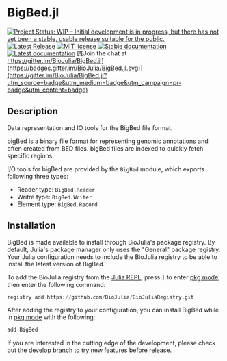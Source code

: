 # BigBed.jl

[![Project Status: WIP – Initial development is in progress, but there has not yet been a stable, usable release suitable for the public.](https://www.repostatus.org/badges/latest/wip.svg)](https://www.repostatus.org/#wip)
[![Latest Release](https://img.shields.io/github/release/BioJulia/BigBed.jl.svg)](https://github.com/BioJulia/BigBed.jl/releases/latest)
[![MIT license](https://img.shields.io/badge/license-MIT-green.svg)](https://github.com/BioJulia/BigBed.jl/blob/master/LICENSE)
[![Stable documentation](https://img.shields.io/badge/docs-stable-blue.svg)](https://biojulia.github.io/BigBed.jl/stable)
[![Latest documentation](https://img.shields.io/badge/docs-latest-blue.svg)](https://biojulia.github.io/BigBed.jl/dev/)
[![Join the chat at https://gitter.im/BioJulia/BigBed.jl](https://badges.gitter.im/BioJulia/BigBed.jl.svg)](https://gitter.im/BioJulia/BigBed.jl?utm_source=badge&utm_medium=badge&utm_campaign=pr-badge&utm_content=badge)

## Description
Data representation and IO tools for the BigBed file format.

bigBed is a binary file format for representing genomic annotations and often created from BED files.
bigBed files are indexed to quickly fetch specific regions.

I/O tools for bigBed are provided by the `BigBed` module, which exports following three types:
* Reader type: `BigBed.Reader`
* Writre type: `BigBed.Writer`
* Element type: `BigBed.Record`

## Installation
BigBed is made available to install through BioJulia's package registry.
By default, Julia's package manager only uses the "General" package registry.
Your Julia configuration needs to include the BioJulia registry to be able to install the latest version of BigBed.

To add the BioJulia registry from the [Julia REPL](https://docs.julialang.org/en/v1/manual/getting-started/), press `]` to enter [pkg mode](https://docs.julialang.org/en/v1/stdlib/Pkg/), then enter the following command:
```julia
registry add https://github.com/BioJulia/BioJuliaRegistry.git
```

After adding the registry to your configuration, you can install BigBed while in [pkg mode](https://docs.julialang.org/en/v1/stdlib/Pkg/) with the following:
```julia
add BigBed
```

If you are interested in the cutting edge of the development, please check out the [develop branch](https://github.com/BioJulia/BigBed.jl/tree/develop) to try new features before release.
